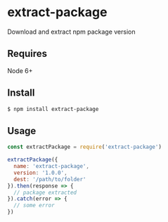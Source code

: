 # extract-package

Download and extract npm package version

## Requires

Node 6+

## Install

```bash
$ npm install extract-package
```

## Usage

```js
const extractPackage = require('extract-package')

extractPackage({
  name: 'extract-package',
  version: '1.0.0',
  dest: '/path/to/folder'
}).then(response => {
  // package extracted
}).catch(error => {
  // some error
})
```
